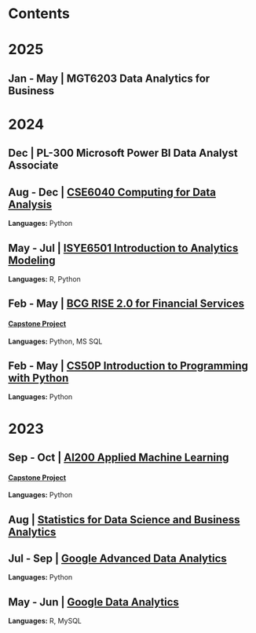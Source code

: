 # Contents
# 2025
## Jan - May | MGT6203 Data Analytics for Business

# 2024
## Dec | PL-300 Microsoft Power BI Data Analyst Associate

## Aug - Dec | [CSE6040 Computing for Data Analysis]()
**Languages:** Python

## May - Jul | [ISYE6501 Introduction to Analytics Modeling]()
**Languages:** R, Python

## Feb - May | [BCG RISE 2.0 for Financial Services]()
#### [Capstone Project]()
**Languages:** Python, MS SQL

## Feb - May | [CS50P Introduction to Programming with Python]()
**Languages:** Python

# 2023
## Sep - Oct | [AI200 Applied Machine Learning](https://github.com/kuehbiko/AI200-Applied-Machine-Learning)
#### [Capstone Project]()
**Languages:** Python

## Aug | [Statistics for Data Science and Business Analytics]()

## Jul - Sep | [Google Advanced Data Analytics]()
**Languages:** Python

## May - Jun | [Google Data Analytics]()
**Languages:** R, MySQL
